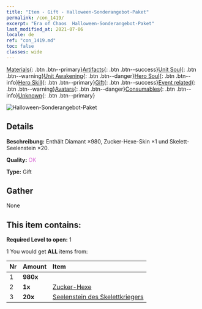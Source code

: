 ```yaml
---
title: "Item - Gift - Halloween-Sonderangebot-Paket"
permalink: /con_1419/
excerpt: "Era of Chaos  Halloween-Sonderangebot-Paket"
last_modified_at: 2021-07-06
locale: de
ref: "con_1419.md"
toc: false
classes: wide
---
```

 [Materials](/ItemsDE/){: .btn .btn--primary}[Artifacts](/ItemsDE/Artifacts/){: .btn .btn--success}[Unit Soul](/ItemsDE/UnitSoul/){: .btn .btn--warning}[Unit Awakening](/ItemsDE/UnitAwakening/){: .btn .btn--danger}[Hero Soul](/ItemsDE/HeroSoul/){: .btn .btn--info}[Hero Skill](/ItemsDE/HeroSkill/){: .btn .btn--primary}[Gift](/ItemsDE/Gift/){: .btn .btn--success}[Event related](/ItemsDE/Events/){: .btn .btn--warning}[Avatars](/ItemsDE/Avatars/){: .btn .btn--danger}[Consumables](/ItemsDE/Consumables/){: .btn .btn--info}[Unknown](/ItemsDE/Unknown/){: .btn .btn--primary}

 ![Halloween-Sonderangebot-Paket](/images/t/i_907033.png)

## Details
 **Beschreibung:** Enthält Diamant ×980, Zucker-Hexe-Skin ×1 und Skelett-Seelenstein ×20.

 **Quality:** <span style="color: #DA70D6">OK</span>

 **Type:** Gift

## Gather

  None

## This item contains:

 **Required Level to open:** 1

 1 You would get **ALL** items  from:

  | Nr | Amount |     Item    |
  |:---|:-------|:------------|
  | 1 |  **980x** | <i class="fas fa-gem"/> |  | 
  | 2 |  **1x** | [Zucker-Hexe](/ItemsDE/con_1053/) |  | 
  | 3 |  **20x** | [Seelenstein des Skelettkriegers](/ItemsDE/unt_297/) |  | 
